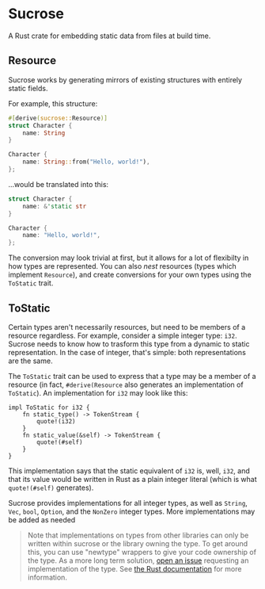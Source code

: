 # Sucrose

A Rust crate for embedding static data from files at build time. 

## Resource

Sucrose works by generating mirrors of existing structures with entirely static fields.

For example, this structure:

```rust
#[derive(sucrose::Resource)]
struct Character {
	name: String
}

Character {
	name: String::from("Hello, world!"),
};
```
...would be translated into this:

```rust
struct Character {
	name: &'static str
}

Character {
	name: "Hello, world!",
};
```

The conversion may look trivial at first, but it allows for a lot of flexibilty in how types are represented.
You can also *nest* resources (types which implement `Resource`),
and create conversions for your own types using the `ToStatic` trait.

## ToStatic

Certain types aren't necessarily resources, but need to be members of a resource regardless.
For example, consider a simple integer type: `i32`.
Sucrose needs to know how to trasform this type from a dynamic to static representation.
In the case of integer, that's simple: both representations are the same.

The `ToStatic` trait can be used to express that a type may be a member of a resource
(in fact, `#derive(Resource` also generates an implementation of `ToStatic`).
An implementation for `i32` may look like this:

```ignore
impl ToStatic for i32 {
	fn static_type() -> TokenStream {
		quote!(i32)
	}
	fn static_value(&self) -> TokenStream {
		quote!(#self)
	}
}
```

This implementation says that the static equivalent of `i32` is, well, `i32`,
and that its value would be written in Rust as a plain integer literal (which is what `quote!(#self)` generates).

Sucrose provides implementations for all integer types,
as well as `String`, `Vec`, `bool`, `Option`, and the `NonZero` integer types.
More implementations may be added as needed

> Note that implementations on types from other libraries can only be written within sucrose or the library owning the type.
> To get around this, you can use "newtype" wrappers to give your code ownership of the type.
> As a more long term solution, [open an issue](https://github.com/eievui5/sucrose/issues) requesting an implementation of the type.
> See [the Rust documentation](https://doc.rust-lang.org/reference/items/implementations.html#trait-implementation-coherence) for more information.
